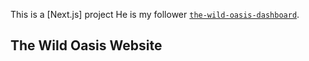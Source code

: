 This is a [Next.js] project He is my follower [`the-wild-oasis-dashboard`](https://the-wild-oasis-lake-psi.vercel.app/).

## The Wild Oasis Website
